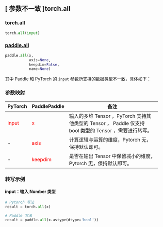 ## [ 参数不一致 ]torch.all

### [torch.all](https://pytorch.org/docs/stable/generated/torch.all.html?highlight=all#torch.all)

```python
torch.all(input)
```

### [paddle.all](https://www.paddlepaddle.org.cn/documentation/docs/zh/api/paddle/all_cn.html#all)

```python
paddle.all(x,
           axis=None,
           keepdim=False,
           name=None)
```

其中 Paddle 和 PyTorch 的 `input` 参数所支持的数据类型不一致，具体如下：

### 参数映射
| PyTorch       | PaddlePaddle | 备注                                                   |
| ------------- | ------------ | ------------------------------------------------------ |
| <font color='red'> input </font>         | <font color='red'> x </font>            | 输入的多维 Tensor ，PyTorch 支持其他类型的 Tensor ， Paddle 仅支持 bool 类型的 Tensor ，需要进行转写。           |
| -             | <font color='red'> axis </font>         | 计算逻辑与运算的维度，Pytorch 无，保持默认即可。               |
| -             | <font color='red'> keepdim </font>      | 是否在输出 Tensor 中保留减小的维度，Pytorch 无，保持默认即可。  |

### 转写示例
#### input：输入 Number 类型
```python
# Pytorch 写法
result = torch.all(x)

# Paddle 写法
result = paddle.all(x.astype(dtype='bool'))
```
